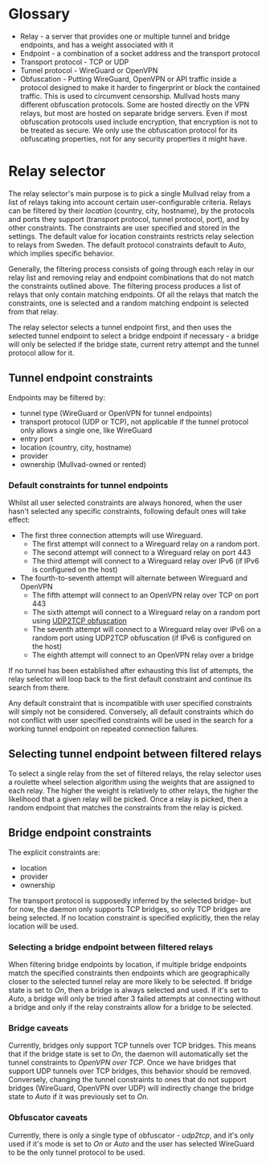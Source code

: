 
# Glossary

- Relay - a server that provides one or multiple tunnel and bridge endpoints, and has a weight
  associated with it
- Endpoint - a combination of a socket address and the transport protocol
- Transport protocol - TCP or UDP
- Tunnel protocol - WireGuard or OpenVPN
- Obfuscation - Putting WireGuard, OpenVPN or API traffic inside a protocol designed to make it
  harder to fingerprint or block the contained traffic. This is used to circumvent censorship.
  Mullvad hosts many different obfuscation protocols. Some are hosted directly on the VPN relays,
  but most are hosted on separate bridge servers. Even if most obfuscation protocols used include
  encryption, that encryption is not to be treated as secure. We only use the obfuscation protocol
  for its obfuscating properties, not for any security properties it might have.

# Relay selector

The relay selector's main purpose is to pick a single Mullvad relay from a list of relays taking
into account certain user-configurable criteria. Relays can be filtered by their _location_
(country, city, hostname), by the protocols and ports they support (transport protocol, tunnel
protocol, port), and by other constraints. The constraints are user specified and stored in the
settings. The default value for location constraints restricts relay selection to relays from Sweden.
The default protocol constraints default to _Auto_, which implies specific behavior.

Generally, the filtering process consists of going through each relay in our relay list and
removing relay and endpoint combinations that do not match the constraints outlined above. The
filtering process produces a list of relays that only contain matching endpoints. Of all the relays
that match the constraints, one is selected and a random matching endpoint is selected from that
relay.

The relay selector selects a tunnel endpoint first, and then uses the selected tunnel endpoint to
select a bridge endpoint if necessary - a bridge will only be selected if the bridge state, current
retry attempt and the tunnel protocol allow for it.

## Tunnel endpoint constraints

Endpoints may be filtered by:

- tunnel type (WireGuard or OpenVPN for tunnel endpoints)
- transport protocol (UDP or TCP), not applicable if the tunnel protocol only allows a single one,
  like WireGuard
- entry port
- location (country, city, hostname)
- provider
- ownership (Mullvad-owned or rented)

### Default constraints for tunnel endpoints

Whilst all user selected constraints are always honored, when the user hasn't selected any specific
constraints, following default ones will take effect:

- The first three connection attempts will use Wireguard.
  - The first attempt will connect to a Wireguard relay on a random port.
  - The second attempt will connect to a Wireguard relay on port 443
  - The third attempt will connect to a Wireguard relay over IPv6 (if IPv6 is configured on the host)
- The fourth-to-seventh attempt will alternate between Wireguard and OpenVPN
  - The fifth attempt will connect to an OpenVPN relay over TCP on port 443
  - The sixth attempt will connect to a Wireguard relay on a random port using [UDP2TCP obfuscation](https://github.com/mullvad/udp-over-tcp)
  - The seventh attempt will connect to a Wireguard relay over IPv6 on a random port using UDP2TCP obfuscation (if IPv6 is configured on the host)
  - The eighth attempt will connect to an OpenVPN relay over a bridge

If no tunnel has been established after exhausting this list of attempts, the relay selector will
loop back to the first default constraint and continue its search from there.

Any default constraint that is incompatible with user specified constraints will simply not be
considered. Conversely, all default constraints which do not conflict with user specified constraints
will be used in the search for a working tunnel endpoint on repeated connection failures.

## Selecting tunnel endpoint between filtered relays

To select a single relay from the set of filtered relays, the relay selector uses a roulette wheel
selection algorithm using the weights that are assigned to each relay. The higher the weight is
relatively to other relays, the higher the likelihood that a given relay will be picked. Once a
relay is picked, then a random endpoint that matches the constraints from the relay is picked.

## Bridge endpoint constraints

The explicit constraints are:

- location
- provider
- ownership

The transport protocol is supposedly inferred by the selected bridge- but for now, the daemon only
supports TCP bridges, so only TCP bridges are being selected. If no location constraint is specified
explicitly, then the relay location will be used.


### Selecting a bridge endpoint between filtered relays

When filtering bridge endpoints by location, if multiple bridge endpoints match the specified
constraints then endpoints which are geographically closer to the selected tunnel relay are more
likely to be selected. If bridge state is set to _On_, then a bridge is always selected and used.
If it's set to _Auto_, a bridge will only be tried after 3 failed attempts at connecting without a
bridge and only if the relay constraints allow for a bridge to be selected.

### Bridge caveats

Currently, bridges only support TCP tunnels over TCP bridges. This means that if the bridge state is
set to _On_, the daemon will automatically set the tunnel constraints to _OpenVPN over TCP_. Once we
have bridges that support UDP tunnels over TCP bridges, this behavior should be removed. Conversely,
changing the tunnel constraints to ones that do not support bridges (WireGuard, OpenVPN over UDP)
will indirectly change the bridge state to _Auto_ if it was previously set to _On_.


### Obfuscator caveats

Currently, there is only a single type of obfuscator - _udp2tcp_, and it's only used if it's mode is
set to _On_ or _Auto_ and the user has selected WireGuard to be the only tunnel protocol to be used.

